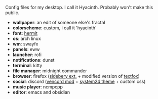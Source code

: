 Config files for my desktop. I call it Hyacinth. Probably won't make this public.
<br>
+ **wallpaper**: an edit of someone else's fractal
+ **colorscheme**: custom, i call it 'hyacinth'
+ **font**: [hermit](https://pcaro.es/hermit/)
+ **os**: arch linux
+ **wm**: swayfx
+ **panels**: eww
+ **launcher**: rofi
+ **notifications**: dunst
+ **terminal**: kitty
+ **file manager**: midnight commander
+ **browser**: firefox ([sidebery ext.](https://addons.mozilla.org/en-US/firefox/addon/sidebery/) + modified version of [textfox](https://github.com/adriankarlen/textfox))
+ **social**: discord ([vencord mod](https://vencord.dev/) + [system24 theme](https://github.com/refact0r/system24) + custom css)
+ **music player**: ncmpcpp
+ **editor**: emacs and obsidian
<br>
